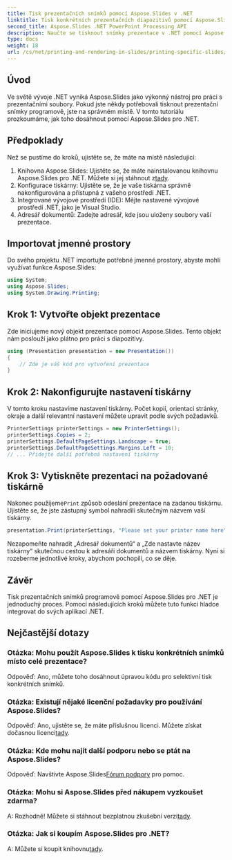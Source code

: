 ```yaml
---
title: Tisk prezentačních snímků pomocí Aspose.Slides v .NET
linktitle: Tisk konkrétních prezentačních diapozitivů pomocí Aspose.Slides
second_title: Aspose.Slides .NET PowerPoint Processing API
description: Naučte se tisknout snímky prezentace v .NET pomocí Aspose.Slides. Podrobný průvodce pro vývojáře. Stáhněte si knihovnu a začněte tisknout ještě dnes.
type: docs
weight: 18
url: /cs/net/printing-and-rendering-in-slides/printing-specific-slides/
---
```

## Úvod
Ve světě vývoje .NET vyniká Aspose.Slides jako výkonný nástroj pro práci s prezentačními soubory. Pokud jste někdy potřebovali tisknout prezentační snímky programově, jste na správném místě. V tomto tutoriálu prozkoumáme, jak toho dosáhnout pomocí Aspose.Slides pro .NET.
## Předpoklady
Než se pustíme do kroků, ujistěte se, že máte na místě následující:
1.  Knihovna Aspose.Slides: Ujistěte se, že máte nainstalovanou knihovnu Aspose.Slides pro .NET. Můžete si jej stáhnout z[tady](https://releases.aspose.com/slides/net/).
2. Konfigurace tiskárny: Ujistěte se, že je vaše tiskárna správně nakonfigurována a přístupná z vašeho prostředí .NET.
3. Integrované vývojové prostředí (IDE): Mějte nastavené vývojové prostředí .NET, jako je Visual Studio.
4. Adresář dokumentů: Zadejte adresář, kde jsou uloženy soubory vaší prezentace.
## Importovat jmenné prostory
Do svého projektu .NET importujte potřebné jmenné prostory, abyste mohli využívat funkce Aspose.Slides:
```csharp
using System;
using Aspose.Slides;
using System.Drawing.Printing;
```
## Krok 1: Vytvořte objekt prezentace
Zde iniciujeme nový objekt prezentace pomocí Aspose.Slides. Tento objekt nám poslouží jako plátno pro práci s diapozitivy.
```csharp
using (Presentation presentation = new Presentation())
{
    // Zde je váš kód pro vytvoření prezentace
}
```
## Krok 2: Nakonfigurujte nastavení tiskárny
V tomto kroku nastavíme nastavení tiskárny. Počet kopií, orientaci stránky, okraje a další relevantní nastavení můžete upravit podle svých požadavků.
```csharp
PrinterSettings printerSettings = new PrinterSettings();
printerSettings.Copies = 2;
printerSettings.DefaultPageSettings.Landscape = true;
printerSettings.DefaultPageSettings.Margins.Left = 10;
// ... Přidejte další potřebná nastavení tiskárny
```
## Krok 3: Vytiskněte prezentaci na požadované tiskárně
 Nakonec použijeme`Print` způsob odeslání prezentace na zadanou tiskárnu. Ujistěte se, že jste zástupný symbol nahradili skutečným názvem vaší tiskárny.
```csharp
presentation.Print(printerSettings, "Please set your printer name here");
```
Nezapomeňte nahradit „Adresář dokumentů“ a „Zde nastavte název tiskárny“ skutečnou cestou k adresáři dokumentů a názvem tiskárny.
Nyní si rozeberme jednotlivé kroky, abychom pochopili, co se děje.
## Závěr
Tisk prezentačních snímků programově pomocí Aspose.Slides pro .NET je jednoduchý proces. Pomocí následujících kroků můžete tuto funkci hladce integrovat do svých aplikací .NET.
## Nejčastější dotazy
### Otázka: Mohu použít Aspose.Slides k tisku konkrétních snímků místo celé prezentace?
Odpověď: Ano, můžete toho dosáhnout úpravou kódu pro selektivní tisk konkrétních snímků.
### Otázka: Existují nějaké licenční požadavky pro používání Aspose.Slides?
 Odpověď: Ano, ujistěte se, že máte příslušnou licenci. Můžete získat dočasnou licenci[tady](https://purchase.aspose.com/temporary-license/).
### Otázka: Kde mohu najít další podporu nebo se ptát na Aspose.Slides?
 Odpověď: Navštivte Aspose.Slides[Fórum podpory](https://forum.aspose.com/c/slides/11) pro pomoc.
### Otázka: Mohu si Aspose.Slides před nákupem vyzkoušet zdarma?
A: Rozhodně! Můžete si stáhnout bezplatnou zkušební verzi[tady](https://releases.aspose.com/).
### Otázka: Jak si koupím Aspose.Slides pro .NET?
 A: Můžete si koupit knihovnu[tady](https://purchase.aspose.com/buy).